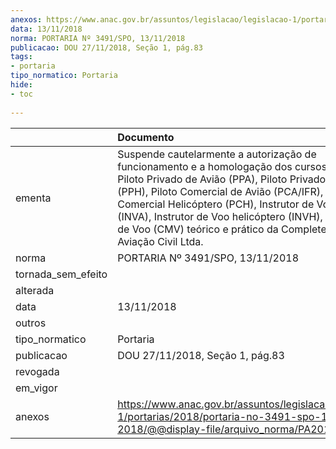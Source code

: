 ```yaml
---
anexos: https://www.anac.gov.br/assuntos/legislacao/legislacao-1/portarias/2018/portaria-no-3491-spo-13-11-2018/@@display-file/arquivo_norma/PA2018-3491.pdf
data: 13/11/2018
norma: PORTARIA Nº 3491/SPO, 13/11/2018
publicacao: DOU 27/11/2018, Seção 1, pág.83
tags:
- portaria
tipo_normatico: Portaria
hide: 
- toc 
 
---
```


|                    | Documento                                                                                                                                                                                                                                                                                                                                                                                        |
|:-------------------|:-------------------------------------------------------------------------------------------------------------------------------------------------------------------------------------------------------------------------------------------------------------------------------------------------------------------------------------------------------------------------------------------------|
| ementa             | Suspende cautelarmente a autorização de funcionamento e a homologação dos cursos teóricos de Piloto Privado de Avião (PPA), Piloto Privado Helicóptero (PPH), Piloto Comercial de Avião (PCA/IFR), Piloto Comercial Helicóptero (PCH), Instrutor de Voo Avião (INVA), Instrutor de Voo helicóptero (INVH), e Comissário de Voo (CMV) teórico e prático da Complete Escola de Aviação Civil Ltda. |
| norma              | PORTARIA Nº 3491/SPO, 13/11/2018                                                                                                                                                                                                                                                                                                                                                                 |
| tornada_sem_efeito |                                                                                                                                                                                                                                                                                                                                                                                                  |
| alterada           |                                                                                                                                                                                                                                                                                                                                                                                                  |
| data               | 13/11/2018                                                                                                                                                                                                                                                                                                                                                                                       |
| outros             |                                                                                                                                                                                                                                                                                                                                                                                                  |
| tipo_normatico     | Portaria                                                                                                                                                                                                                                                                                                                                                                                         |
| publicacao         | DOU 27/11/2018, Seção 1, pág.83                                                                                                                                                                                                                                                                                                                                                                  |
| revogada           |                                                                                                                                                                                                                                                                                                                                                                                                  |
| em_vigor           |                                                                                                                                                                                                                                                                                                                                                                                                  |
| anexos             | https://www.anac.gov.br/assuntos/legislacao/legislacao-1/portarias/2018/portaria-no-3491-spo-13-11-2018/@@display-file/arquivo_norma/PA2018-3491.pdf                                                                                                                                                                                                                                             |